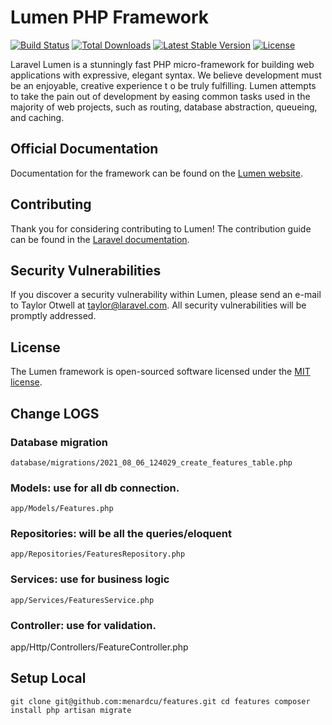 # Lumen PHP Framework

[![Build Status](https://travis-ci.org/laravel/lumen-framework.svg)](https://travis-ci.org/laravel/lumen-framework)
[![Total Downloads](https://img.shields.io/packagist/dt/laravel/framework)](https://packagist.org/packages/laravel/lumen-framework)
[![Latest Stable Version](https://img.shields.io/packagist/v/laravel/framework)](https://packagist.org/packages/laravel/lumen-framework)
[![License](https://img.shields.io/packagist/l/laravel/framework)](https://packagist.org/packages/laravel/lumen-framework)

Laravel Lumen is a stunningly fast PHP micro-framework for building web applications with expressive, elegant syntax. We believe development must be an enjoyable, creative experience t    o be truly fulfilling. Lumen attempts to take the pain out of development by easing common tasks used in the majority of web projects, such as routing, database abstraction, queueing,     and caching.

## Official Documentation

Documentation for the framework can be found on the [Lumen website](https://lumen.laravel.com/docs).

## Contributing

Thank you for considering contributing to Lumen! The contribution guide can be found in the [Laravel documentation](https://laravel.com/docs/contributions).

## Security Vulnerabilities

If you discover a security vulnerability within Lumen, please send an e-mail to Taylor Otwell at taylor@laravel.com. All security vulnerabilities will be promptly addressed.

## License

The Lumen framework is open-sourced software licensed under the [MIT license](https://opensource.org/licenses/MIT).

## Change LOGS
### Database migration
`database/migrations/2021_08_06_124029_create_features_table.php`

### Models: use for all db connection.
`app/Models/Features.php`

### Repositories: will be all the queries/eloquent
`app/Repositories/FeaturesRepository.php`

### Services: use for business logic
`app/Services/FeaturesService.php`

### Controller: use for validation.
app/Http/Controllers/FeatureController.php

## Setup Local
`
git clone git@github.com:menardcu/features.git
cd features
composer install
php artisan migrate
`
